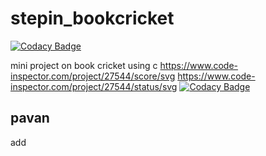 # stepin_bookcricket

[![Codacy Badge](https://api.codacy.com/project/badge/Grade/c717ef5920b94b35a223e7e618c25e46)](https://app.codacy.com/gh/pavankalyanmedishetty/stepin_bookcricket?utm_source=github.com&utm_medium=referral&utm_content=pavankalyanmedishetty/stepin_bookcricket&utm_campaign=Badge_Grade_Settings)

mini project on book cricket using c
https://www.code-inspector.com/project/27544/score/svg
https://www.code-inspector.com/project/27544/status/svg
[![Codacy Badge](https://app.codacy.com/project/badge/Grade/52a6c05f6d1940c680671e6f02d9c6ee)](https://www.codacy.com/gh/pavankalyanmedishetty/stepin_bookcricket/dashboard?utm_source=github.com&amp;utm_medium=referral&amp;utm_content=pavankalyanmedishetty/stepin_bookcricket&amp;utm_campaign=Badge_Grade)
## pavan
add

